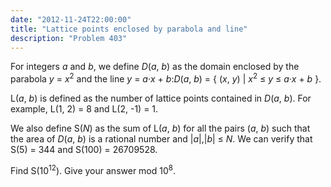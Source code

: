 ```yaml
---
date: "2012-11-24T22:00:00"
title: "Lattice points enclosed by parabola and line"
description: "Problem 403"
---
```


<p>
For integers <var>a</var> and <var>b</var>, we define <var>D</var>(<var>a</var>, <var>b</var>) as the domain enclosed by the parabola <var>y</var> = <var>x</var><sup>2</sup> and the line <var>y</var> = <var>a</var>·<var>x</var> + <var>b</var>:<var>D</var>(<var>a</var>, <var>b</var>) = { (<var>x</var>, <var>y</var>) | <var>x</var><sup>2</sup> ≤ <var>y</var> ≤ <var>a</var>·<var>x</var> + <var>b</var> }.
</p>
<p>
L(<var>a</var>, <var>b</var>) is defined as the number of lattice points contained in <var>D</var>(<var>a</var>, <var>b</var>).
For example, L(1, 2) = 8 and L(2, -1) = 1.
</p>
<p>
We also define S(<var>N</var>) as the sum of L(<var>a</var>, <var>b</var>) for all the pairs (<var>a</var>, <var>b</var>) such that the area of <var>D</var>(<var>a</var>, <var>b</var>) is a rational number and |<var>a</var>|,|<var>b</var>| ≤ <var>N</var>.
We can verify that S(5) = 344 and S(100) = 26709528.
</p>
<p>
Find S(10<sup>12</sup>). Give your answer mod 10<sup>8</sup>.
</p>

